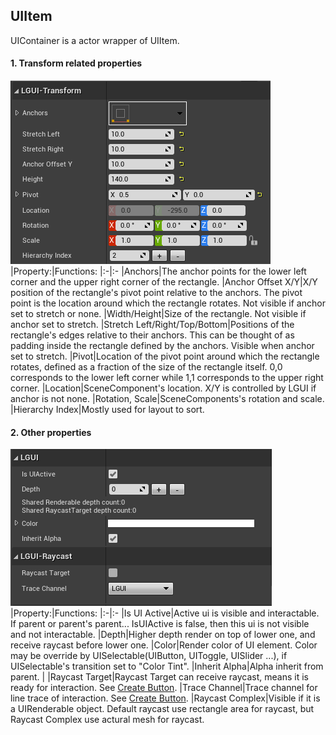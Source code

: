 ## UIItem
UIContainer is a actor wrapper of UIItem.

#### 1. Transform related properties
![](1.png)
|Property:|Functions:
|:-|:-
|Anchors|The anchor points for the lower left corner and the upper right corner of the rectangle.
|Anchor Offset X/Y|X/Y position of the rectangle's pivot point relative to the anchors. The pivot point is the location around which the rectangle rotates. Not visible if anchor set to stretch or none.
|Width/Height|Size of the rectangle. Not visible if anchor set to stretch.
|Stretch Left/Right/Top/Bottom|Positions of the rectangle's edges relative to their anchors. This can be thought of as padding inside the rectangle defined by the anchors. Visible when anchor set to stretch.
|Pivot|Location of the pivot point around which the rectangle rotates, defined as a fraction of the size of the rectangle itself. 0,0 corresponds to the lower left corner while 1,1 corresponds to the upper right corner.
|Location|SceneComponent's location. X/Y is controlled by LGUI if anchor is not none.
|Rotation, Scale|SceneComponents's rotation and scale.
|Hierarchy Index|Mostly used for layout to sort.

#### 2. Other properties
![](2.png)
|Property:|Functions:
|:-|:-
|Is UI Active|Active ui is visible and interactable. If parent or parent's parent... IsUIActive is false, then this ui is not visible and not interactable.
|Depth|Higher depth render on top of lower one, and receive raycast before lower one.
|Color|Render color of UI element. Color may be override by UISelectable(UIButton, UIToggle, UISlider ...), if UISelectable's transition set to "Color Tint".
|Inherit Alpha|Alpha inherit from parent.
|
|Raycast Target|Raycast Target can receive raycast, means it is ready for interaction. See [Create Button](../../GetStarted/CreateButton/index.md).
|Trace Channel|Trace channel for line trace of interaction. See [Create Button](../../GetStarted/CreateButton/index.md).
|Raycast Complex|Visible if it is a UIRenderable object. Default raycast use rectangle area for raycast, but Raycast Complex use actural mesh for raycast.